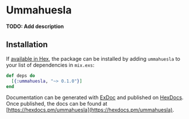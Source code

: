 # Ummahuesla

**TODO: Add description**

## Installation

If [available in Hex](https://hex.pm/docs/publish), the package can be installed
by adding `ummahuesla` to your list of dependencies in `mix.exs`:

```elixir
def deps do
  [{:ummahuesla, "~> 0.1.0"}]
end
```

Documentation can be generated with [ExDoc](https://github.com/elixir-lang/ex_doc)
and published on [HexDocs](https://hexdocs.pm). Once published, the docs can
be found at [https://hexdocs.pm/ummahuesla](https://hexdocs.pm/ummahuesla).

